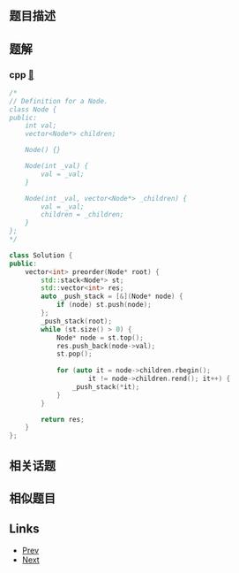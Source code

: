 
# [](https://leetcode-cn.com/problems/n-ary-tree-preorder-traversal)

## 题目描述



## 题解

### cpp [🔗](n-ary-tree-preorder-traversal.cpp) 
```cpp
/*
// Definition for a Node.
class Node {
public:
    int val;
    vector<Node*> children;

    Node() {}

    Node(int _val) {
        val = _val;
    }

    Node(int _val, vector<Node*> _children) {
        val = _val;
        children = _children;
    }
};
*/

class Solution {
public:
    vector<int> preorder(Node* root) {
        std::stack<Node*> st;
        std::vector<int> res;
        auto _push_stack = [&](Node* node) {
            if (node) st.push(node);
        };
        _push_stack(root);
        while (st.size() > 0) {
            Node* node = st.top();
            res.push_back(node->val);
            st.pop();
            
            for (auto it = node->children.rbegin(); 
                    it != node->children.rend(); it++) {
                _push_stack(*it);
            }
        }

        return res;
    }
};
```


## 相关话题



## 相似题目



## Links

- [Prev](../maximum-depth-of-n-ary-tree/README.md) 
- [Next](../search-in-a-binary-search-tree/README.md) 


